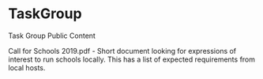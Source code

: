 # TaskGroup
Task Group Public Content

Call for Schools 2019.pdf - Short document looking for expressions of interest to run schools locally. This has a list of expected requirements from local hosts.


